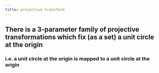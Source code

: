 ```yaml
---
title: projective transform
---
```


## There is a 3-parameter family of projective transformations which fix (as a set) a unit circle at the origin

### i.e. a unit circle at the origin is mapped to a unit circle at the origin
###
